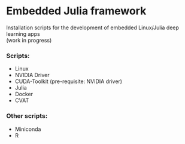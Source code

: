 # Embedded Julia framework
Installation scripts for the development of embedded Linux/Julia deep learning apps\
(work in progress)

### Scripts:
* Linux
* NVIDIA Driver
* CUDA-Toolkit (pre-requisite: NVIDIA driver)
* Julia
* Docker
* CVAT

### Other scripts:
* Miniconda
* R
